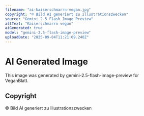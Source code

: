```yaml
---
filename: "ai-kaiserschmarrn-vegan.jpg"
copyright: "© Bild AI generiert zu Illustrationszwecken"
source: "Gemini 2.5 Flash Image Preview"
altText: "Kaiserschmarrn vegan"
aiGenerated: true
model: "gemini-2.5-flash-image-preview"
uploadDate: "2025-09-04T11:21:09.240Z"
---
```


# AI Generated Image

This image was generated by gemini-2.5-flash-image-preview for VeganBlatt.

## Copyright
© Bild AI generiert zu Illustrationszwecken
